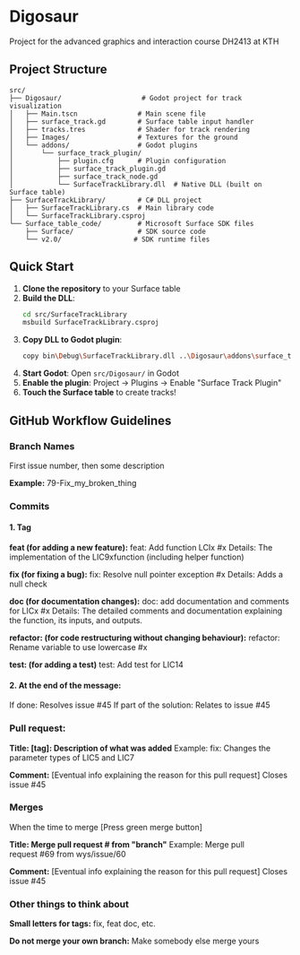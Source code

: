# Digosaur

Project for the advanced graphics and interaction course DH2413 at KTH

## Project Structure

```
src/
├── Digosaur/                    # Godot project for track visualization
│   ├── Main.tscn               # Main scene file
│   ├── surface_track.gd        # Surface table input handler
│   ├── tracks.tres             # Shader for track rendering
│   ├── Images/                 # Textures for the ground
│   └── addons/                 # Godot plugins
│       └── surface_track_plugin/
│           ├── plugin.cfg      # Plugin configuration
│           ├── surface_track_plugin.gd
│           ├── surface_track_node.gd
│           └── SurfaceTrackLibrary.dll  # Native DLL (built on Surface table)
├── SurfaceTrackLibrary/        # C# DLL project
│   ├── SurfaceTrackLibrary.cs  # Main library code
│   └── SurfaceTrackLibrary.csproj
└── Surface_table_code/         # Microsoft Surface SDK files
    ├── Surface/                # SDK source code
    └── v2.0/                  # SDK runtime files
```

## Quick Start

1. **Clone the repository** to your Surface table
2. **Build the DLL**:
   ```bash
   cd src/SurfaceTrackLibrary
   msbuild SurfaceTrackLibrary.csproj
   ```
3. **Copy DLL to Godot plugin**:
   ```bash
   copy bin\Debug\SurfaceTrackLibrary.dll ..\Digosaur\addons\surface_track_plugin\
   ```
4. **Start Godot**: Open `src/Digosaur/` in Godot
5. **Enable the plugin**: Project → Plugins → Enable "Surface Track Plugin"
6. **Touch the Surface table** to create tracks!

## GitHub Workflow Guidelines

### Branch Names

First issue number, then some description

**Example:**
79-Fix_my_broken_thing

### Commits

#### 1. Tag

**feat (for adding a new feature):**
feat: Add function LCIx #x
Details: The implementation of the LIC9xfunction (including helper function)

**fix (for fixing a bug):**
fix: Resolve null pointer exception #x
Details: Adds a null check

**doc (for documentation changes):**
doc: add documentation and comments for LICx #x
Details: The detailed comments and documentation explaining the function, its inputs, and outputs.

**refactor: (for code restructuring without changing behaviour):**
refactor: Rename variable to use lowercase #x

**test: (for adding a test)**
test: Add test for LIC14

#### 2. At the end of the message:

If done: Resolves issue #45
If part of the solution: Relates to issue #45

### Pull request:

**Title: [tag]: Description of what was added**
Example: fix: Changes the parameter types of LIC5 and LIC7

**Comment:**
[Eventual info explaining the reason for this pull request]
Closes issue #45

### Merges

When the time to merge [Press green merge button]

**Title: Merge pull request # from "branch"**
Example: Merge pull request #69 from wys/issue/60

**Comment:**
[Eventual info explaining the reason for this pull request]
Closes issue #45

### Other things to think about

**Small letters for tags:** fix, feat doc, etc.

**Do not merge your own branch:** Make somebody else merge yours

